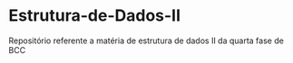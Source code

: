# Estrutura-de-Dados-II
Repositório referente a matéria de estrutura de dados II da quarta fase de BCC
